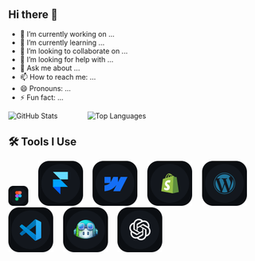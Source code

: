 ## Hi there 👋

- 🔭 I’m currently working on ...
- 🌱 I’m currently learning ...
- 👯 I’m looking to collaborate on ...
- 🤔 I’m looking for help with ...
- 💬 Ask me about ...
- 📫 How to reach me: ...
- 😄 Pronouns: ...
- ⚡ Fun fact: ...

<div>
  
  <img src="https://github-readme-stats.vercel.app/api?username=izhadi&show_icons=true&theme=github_dark" alt="GitHub Stats" height="150" style="margin-right:40px"/>
&nbsp;&nbsp;&nbsp;
  <img src="https://github-readme-stats.vercel.app/api/top-langs/?username=izhadi&layout=compact&theme=github_dark" alt="Top Languages" height="150"/>

</div>


## 🛠 Tools I Use

<p>
  <img src="/Figma.svg" width="40" height="40"  />
  &nbsp;&nbsp;&nbsp;
  <img src="/framer.svg" width="90" height="90" />
  &nbsp;&nbsp;&nbsp;
  <img src="/webflow.svg" width="90" height="90"/>
  &nbsp;&nbsp;&nbsp;
  <img src="/shopify.svg" width="90" height="90"/>
  &nbsp;&nbsp;&nbsp;
  <img src="/wordpress.svg" width="90" height="90"/>
  &nbsp;&nbsp;&nbsp;
  <img src="/vscode.svg" width="90" height="90"/>
  &nbsp;&nbsp;&nbsp;
  <img src="/Gitub Co.svg" width="90"/>
  &nbsp;&nbsp;&nbsp;
  <img src="/Chatgpt.svg" width="90" height="90"/>
</p>
